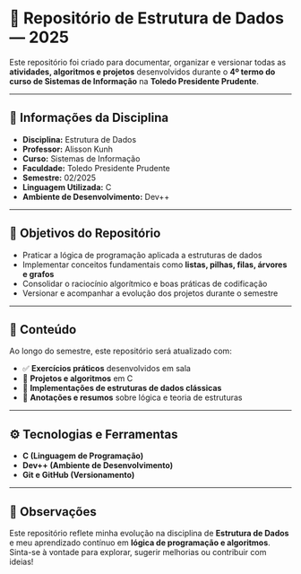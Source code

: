 # 🧠 Repositório de Estrutura de Dados — 2025

Este repositório foi criado para documentar, organizar e versionar todas as **atividades, algoritmos e projetos** desenvolvidos durante o **4º termo do curso de Sistemas de Informação** na **Toledo Presidente Prudente**.

---

## 📘 Informações da Disciplina

* **Disciplina:** Estrutura de Dados
* **Professor:** Alisson Kunh
* **Curso:** Sistemas de Informação
* **Faculdade:** Toledo Presidente Prudente
* **Semestre:** 02/2025
* **Linguagem Utilizada:** C
* **Ambiente de Desenvolvimento:** Dev++

---

## 🎯 Objetivos do Repositório

* Praticar a lógica de programação aplicada a estruturas de dados
* Implementar conceitos fundamentais como **listas, pilhas, filas, árvores e grafos**
* Consolidar o raciocínio algorítmico e boas práticas de codificação
* Versionar e acompanhar a evolução dos projetos durante o semestre

---

## 📂 Conteúdo

Ao longo do semestre, este repositório será atualizado com:

* ✅ **Exercícios práticos** desenvolvidos em sala
* 🧩 **Projetos e algoritmos** em C
* 🧠 **Implementações de estruturas de dados clássicas**
* 📝 **Anotações e resumos** sobre lógica e teoria de estruturas

---

## ⚙️ Tecnologias e Ferramentas

* **C (Linguagem de Programação)**
* **Dev++ (Ambiente de Desenvolvimento)**
* **Git e GitHub (Versionamento)**

---

## 📌 Observações

Este repositório reflete minha evolução na disciplina de **Estrutura de Dados** e meu aprendizado contínuo em **lógica de programação e algoritmos**.
Sinta-se à vontade para explorar, sugerir melhorias ou contribuir com ideias!
